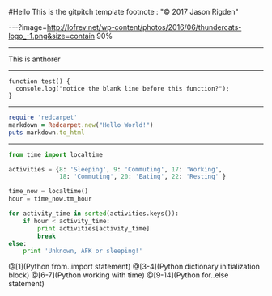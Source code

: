 #Hello
This is the gitpitch template
footnote : "© 2017 Jason Rigden"

---?image=http://lofrev.net/wp-content/photos/2016/06/thundercats-logo_-1.png&size=contain 90%

---
This is anthorer

---

```
function test() {
  console.log("notice the blank line before this function?");
}
```
---
```ruby
require 'redcarpet'
markdown = Redcarpet.new("Hello World!")
puts markdown.to_html
```
---

```python
from time import localtime

activities = {8: 'Sleeping', 9: 'Commuting', 17: 'Working',
              18: 'Commuting', 20: 'Eating', 22: 'Resting' }

time_now = localtime()
hour = time_now.tm_hour

for activity_time in sorted(activities.keys()):
    if hour < activity_time:
        print activities[activity_time]
        break
else:
    print 'Unknown, AFK or sleeping!'
```

@[1](Python from..import statement)
@[3-4](Python dictionary initialization block)
@[6-7](Python working with time)
@[9-14](Python for..else statement)

